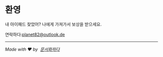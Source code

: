 # 환영

내 아이패드 찾았어? 나에게 가져가서 보상을 받으세요.

연락하다:[planet82@outlook.de](mailto:planet82@outlook.de)

* * *

_Made with ❤️ by  [문서화하다](https://docsify.js.org/)_
